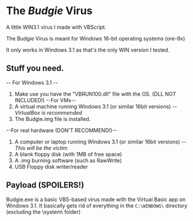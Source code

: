 # The *Budgie* Virus
A little WIN3.1 virus I made with VBScript.

The Budgie Virus is meant for Windows 16-bit operating systems (ore-9x)

It only works in Windows 3.1 as that's the only WIN version I tested.


## Stuff you need.
-- For Windows 3.1 --
1. Make use you have the "VBRUN100.dll" file with the OS. (DLL NOT INCLUDED!)
--For VMs--
1. A virtual machine running Windows 3.1 (or similar 16bit versions) -- *VirtualBox is recommended*
2. The Budgie.img file is installed.

--For real hardware (DON'T RECOMMEND!)--
1. A computer or laptop running Windows 3.1 (or similar 16bit versions) -- *This will be the victim*
2. A blank floppy disk (with 1MB of free space)
3. A .img burning software (such as RawWrite)
4. USB Floppy disk writer/reader

## Payload (SPOILERS!)
Budgie.exe is a basic VBS-based virus made with the Virtual Basic app on Windows 3.1. It basically gets rid of everything in the `C:\WINDOWS\` directory (excluding the \system\ folder)
